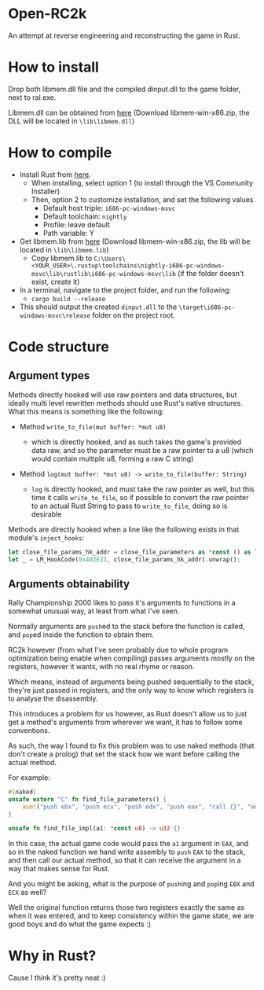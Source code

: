 # Open-RC2k
An attempt at reverse engineering and reconstructing the game in Rust.

# How to install
Drop both libmem.dll file and the compiled dinput.dll to the game folder, next to ral.exe.

Libmem.dll can be obtained from [here](https://github.com/rdbo/libmem/releases/tag/4.0.0) (Download libmem-win-x86.zip, the DLL will be located in `\lib\libmem.dll`)

# How to compile
- Install Rust from [here](https://www.rust-lang.org/tools/install).
  - When installing, select option 1 (to install through the VS Community Installer)
  - Then, option 2 to customize installation, and set the following values
    - Default host triple: `i686-pc-windows-msvc`
    - Default toolchain: `nightly`
    - Profile: leave default
    - Path variable: Y
- Get libmem.lib from [here](https://github.com/rdbo/libmem/releases/tag/4.0.0) (Download libmem-win-x86.zip, the lib will be located in `\lib\libmem.lib`)
  - Copy libmem.lib to `C:\Users\<YOUR_USER>\.rustup\toolchains\nightly-i686-pc-windows-msvc\lib\rustlib\i686-pc-windows-msvc\lib` (if the folder doesn't exist, create it)
- In a terminal, navigate to the project folder, and run the following:
  - `cargo build --release`
- This should output the created `dinput.dll` to the `\target\i686-pc-windows-msvc\release` folder on the project root.

# Code structure
## Argument types
Methods directly hooked will use raw pointers and data structures, but ideally multi level rewritten methods should use Rust's native structures.
What this means is something like the following:

- Method `write_to_file(mut buffer: *mut u8)`
  - which is directly hooked, and as such takes the game's provided data raw, and so the parameter must be a raw pointer to a u8 (which would contain multiple u8, forming a raw C string)

- Method `log(mut buffer: *mut u8) -> write_to_file(buffer: String)`
  - `log` is directly hooked, and must take the raw pointer as well, but this time it calls `write_to_file`, so if possible to convert the raw pointer to an actual Rust String to pass to `write_to_file`, doing so is desirable
 
Methods are directly hooked when a line like the following exists in that module's `inject_hooks`:
```rust
let close_file_params_hk_addr = close_file_parameters as *const () as lm_address_t;
let _ = LM_HookCode(0x402E23, close_file_params_hk_addr).unwrap();
```

## Arguments obtainability
Rally Championship 2000 likes to pass it's arguments to functions in a somewhat unusual way, at least from what I've seen.

Normally arguments are `push`ed to the stack before the function is called, and `pop`ed inside the function to obtain them.

RC2k however (from what I've seen probably due to whole program optimization being enable when compiling) passes arguments mostly on the registers, however it wants, with no real rhyme or reason.

Which means, instead of arguments being pushed sequentially to the stack, they're just passed in registers, and the only way to know which registers is to analyse the disassembly.

This introduces a problem for us however, as Rust doesn't allow us to just get a method's arguments from wherever we want, it has to follow some conventions.

As such, the way I found to fix this problem was to use naked methods (that don't create a prolog) that set the stack how we want before calling the actual method.

For example:
```rust
#[naked]
unsafe extern "C" fn find_file_parameters() {
    asm!("push ebx", "push ecx", "push edx", "push eax", "call {}", "add esp, 4", "pop edx", "pop ecx", "pop ebx", "ret", sym find_file_impl, options(noreturn));
}

unsafe fn find_file_impl(a1: *const u8) -> u32 {}
```

In this case, the actual game code would pass the `a1` argument in `EAX`, and so in the naked function we hand write assembly to `push` `EAX` to the stack, and then call our actual method, so that it can receive the argument in a way that makes sense for Rust.

And you might be asking, what is the purpose of `push`ing and `pop`ing `EBX` and `ECX` as well? 

Well the original function returns those two registers exactly the same as when it was entered, and to keep consistency within the game state, we are good boys and do what the game expects :)

# Why in Rust?
Cause I think it's pretty neat :)
